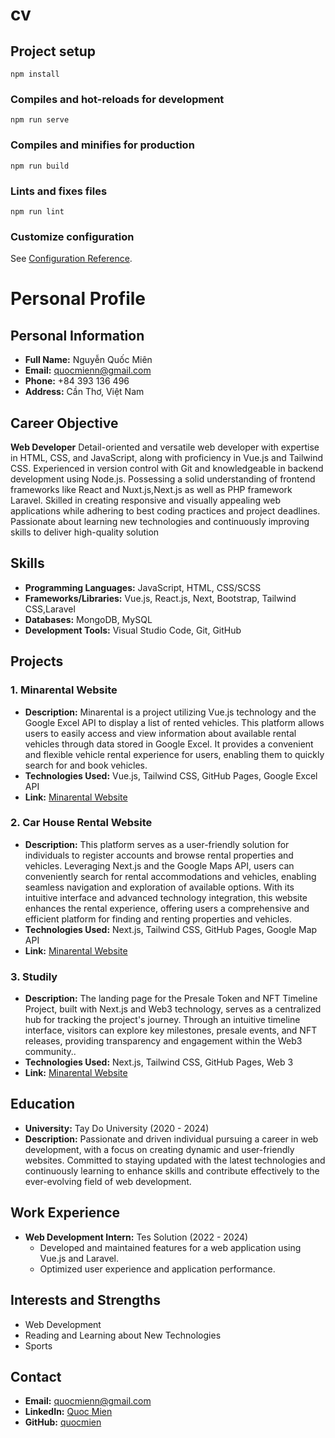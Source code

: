 # cv

## Project setup
```
npm install
```

### Compiles and hot-reloads for development
```
npm run serve
```

### Compiles and minifies for production
```
npm run build
```

### Lints and fixes files
```
npm run lint
```

### Customize configuration
See [Configuration Reference](https://cli.vuejs.org/config/).

# Personal Profile

## Personal Information
- **Full Name:** Nguyễn Quốc Miên
- **Email:** quocmienn@gmail.com
- **Phone:** +84 393 136 496
- **Address:** Cần Thơ, Việt Nam

## Career Objective
**Web Developer** 
Detail-oriented and versatile web developer with expertise in HTML, CSS, and JavaScript, along with proficiency in Vue.js and Tailwind CSS. Experienced in version control with Git and knowledgeable in backend development using Node.js. Possessing a solid understanding of frontend frameworks like React and Nuxt.js,Next.js as well as PHP framework Laravel. Skilled in creating responsive and visually appealing web applications while adhering to best coding practices and project deadlines. Passionate about learning new technologies and continuously improving skills to deliver high-quality solution

## Skills
- **Programming Languages:** JavaScript, HTML, CSS/SCSS
- **Frameworks/Libraries:** Vue.js, React.js, Next, Bootstrap, Tailwind CSS,Laravel
- **Databases:** MongoDB, MySQL
- **Development Tools:** Visual Studio Code, Git, GitHub

## Projects
### 1. Minarental Website
- **Description:** Minarental is a project utilizing Vue.js technology and the Google Excel API to display a list of rented vehicles.   This platform allows users to easily access and view information about available rental vehicles through data stored in Google Excel. It provides a convenient and flexible vehicle rental experience for users, enabling them to quickly search for and book vehicles.
- **Technologies Used:** Vue.js, Tailwind CSS, GitHub Pages, Google Excel API
- **Link:** [Minarental Website](https://github.com/quocmien/Minarental)

### 2. Car House Rental Website
- **Description:** This platform serves as a user-friendly solution for individuals to register accounts and browse rental properties and vehicles. Leveraging Next.js and the Google Maps API, users can conveniently search for rental accommodations and vehicles, enabling seamless navigation and exploration of available options. With its intuitive interface and advanced technology integration, this website enhances the rental experience, offering users a comprehensive and efficient platform for finding and renting properties and vehicles.
- **Technologies Used:** Next.js, Tailwind CSS, GitHub Pages, Google Map API
- **Link:** [Minarental Website](http://staydrivefinder.com/)

### 3. Studily
- **Description:** The landing page for the Presale Token and NFT Timeline Project, built with Next.js and Web3 technology, serves as a centralized hub for tracking the project's journey. Through an intuitive timeline interface, visitors can explore key milestones, presale events, and NFT releases, providing transparency and engagement within the Web3 community..
- **Technologies Used:** Next.js, Tailwind CSS, GitHub Pages, Web 3
- **Link:** [Minarental Website](https://beta.studily.io/)

## Education
- **University:** Tay Do University (2020 - 2024)
- **Description:** Passionate and driven individual pursuing a career in web development, with a focus on creating dynamic and user-friendly websites. Committed to staying updated with the latest technologies and continuously learning to enhance skills and contribute effectively to the ever-evolving field of web development.

## Work Experience
- **Web Development Intern:** Tes Solution (2022 - 2024)
  - Developed and maintained features for a web application using Vue.js and Laravel.
  - Optimized user experience and application performance.

## Interests and Strengths
- Web Development
- Reading and Learning about New Technologies
- Sports

## Contact
- **Email:** quocmienn@gmail.com
- **LinkedIn:** [Quoc Mien](https://www.linkedin.com/in/quốc-miên-nguyễn-43859221a)
- **GitHub:** [quocmien](https://github.com/quocmien)
